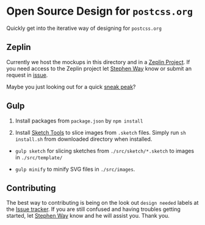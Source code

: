 # Open Source Design for `postcss.org`

Quickly get into the iterative way of designing for `postcss.org`

## Zeplin

Currently we host the mockups in this directory and in a [Zeplin Project](https://zpl.io/TJT9K5). If you need access to the Zeplin project let [Stephen Way](https://github.com/stephenway) know or submit an request in [issue](https://github.com/postcss/postcss.org/issues/133).

Maybe you just looking out for a quick [sneak peak](https://scene.zeplin.io/project/56a3fb9180974a77015a1c2b)?

## Gulp

1. Install packages from `package.json` by `npm install`

2. Install [Sketch Tools](http://www.sketchapp.com/tool/) to slice images from `.sketch` files. Simply run `sh install.sh` from downloaded directory when installed.

* `gulp sketch` for slicing sketches from `./src/sketch/*.sketch` to images in `./src/template/`

* `gulp minify` to minify SVG files in `./src/images`.

## Contributing

The best way to contributing is being on the look out `design needed` labels at the [Issue tracker](https://github.com/postcss/postcss.org/issues). If you are still confused and having troubles getting started, let [Stephen Way](https://github.com/stephenway) know and he will assist you. Thank you. 
